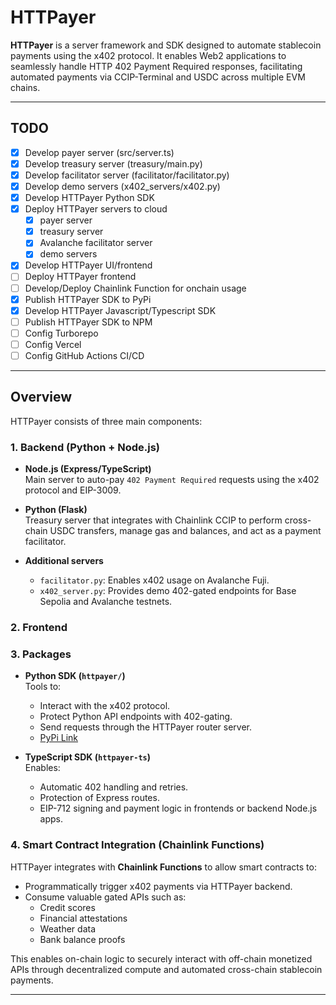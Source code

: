 # HTTPayer

**HTTPayer** is a server framework and SDK designed to automate stablecoin
payments using the x402 protocol. It enables Web2 applications to seamlessly
handle HTTP 402 Payment Required responses, facilitating automated payments via
CCIP-Terminal and USDC across multiple EVM chains.

---

## TODO

- [x] Develop payer server (src/server.ts)
- [x] Develop treasury server (treasury/main.py)
- [x] Develop facilitator server (facilitator/facilitator.py)
- [x] Develop demo servers (x402_servers/x402.py)
- [x] Develop HTTPayer Python SDK
- [x] Deploy HTTPayer servers to cloud
  - [x] payer server
  - [x] treasury server
  - [x] Avalanche facilitator server
  - [x] demo servers
- [x] Develop HTTPayer UI/frontend
- [ ] Deploy HTTPayer frontend
- [ ] Develop/Deploy Chainlink Function for onchain usage
- [x] Publish HTTPayer SDK to PyPi
- [x] Develop HTTPayer Javascript/Typescript SDK
- [ ] Publish HTTPayer SDK to NPM
- [ ] Config Turborepo
- [ ] Config Vercel
- [ ] Config GitHub Actions CI/CD

---

## Overview

HTTPayer consists of three main components:

### 1. Backend (Python + Node.js)

- **Node.js (Express/TypeScript)**  
  Main server to auto-pay `402 Payment Required` requests using the x402 protocol and EIP-3009.

- **Python (Flask)**  
  Treasury server that integrates with Chainlink CCIP to perform cross-chain USDC transfers, manage gas and balances, and act as a payment facilitator.

- **Additional servers**
  - `facilitator.py`: Enables x402 usage on Avalanche Fuji.
  - `x402_server.py`: Provides demo 402-gated endpoints for Base Sepolia and Avalanche testnets.

### 2. Frontend

### 3. Packages

- **Python SDK (`httpayer/`)**  
  Tools to:

  - Interact with the x402 protocol.
  - Protect Python API endpoints with 402-gating.
  - Send requests through the HTTPayer router server.
  - [PyPi Link](https://pypi.org/project/httpayer/)

- **TypeScript SDK (`httpayer-ts`)**  
  Enables:
  - Automatic 402 handling and retries.
  - Protection of Express routes.
  - EIP-712 signing and payment logic in frontends or backend Node.js apps.

### 4. Smart Contract Integration (Chainlink Functions)

HTTPayer integrates with **Chainlink Functions** to allow smart contracts to:

- Programmatically trigger x402 payments via HTTPayer backend.
- Consume valuable gated APIs such as:
  - Credit scores
  - Financial attestations
  - Weather data
  - Bank balance proofs

This enables on-chain logic to securely interact with off-chain monetized APIs through decentralized compute and automated cross-chain stablecoin payments.

---
